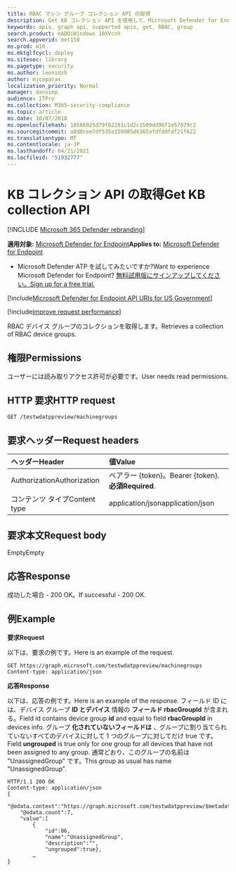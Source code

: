 ```yaml
---
title: RBAC マシン グループ コレクション API の取得
description: Get KB コレクション API を使用して、Microsoft Defender for Endpoint の RBAC デバイス グループのコレクションを取得する方法について説明します。
keywords: apis, graph api, supported apis, get, RBAC, group
search.product: eADQiWindows 10XVcnh
search.appverid: met150
ms.prod: w10
ms.mktglfcycl: deploy
ms.sitesec: library
ms.pagetype: security
ms.author: leonidzh
author: mjcaparas
localization_priority: Normal
manager: dansimp
audience: ITPro
ms.collection: M365-security-compliance
ms.topic: article
ms.date: 10/07/2018
ms.openlocfilehash: 18566025d79f02281c1d2c1509dd98f1e57879c2
ms.sourcegitcommit: a8d8cee7df535a150985d6165afdfddfdf21f622
ms.translationtype: MT
ms.contentlocale: ja-JP
ms.lasthandoff: 04/21/2021
ms.locfileid: "51932777"
---
```

# <a name="get-kb-collection-api"></a><span data-ttu-id="0bc7c-104">KB コレクション API の取得</span><span class="sxs-lookup"><span data-stu-id="0bc7c-104">Get KB collection API</span></span>

[!INCLUDE [Microsoft 365 Defender rebranding](../../includes/microsoft-defender.md)]


<span data-ttu-id="0bc7c-105">**適用対象:** [Microsoft Defender for Endpoint](https://go.microsoft.com/fwlink/p/?linkid=2154037)</span><span class="sxs-lookup"><span data-stu-id="0bc7c-105">**Applies to:** [Microsoft Defender for Endpoint](https://go.microsoft.com/fwlink/p/?linkid=2154037)</span></span>

- <span data-ttu-id="0bc7c-106">Microsoft Defender ATP を試してみたいですか?</span><span class="sxs-lookup"><span data-stu-id="0bc7c-106">Want to experience Microsoft Defender for Endpoint?</span></span> [<span data-ttu-id="0bc7c-107">無料試用版にサインアップしてください。</span><span class="sxs-lookup"><span data-stu-id="0bc7c-107">Sign up for a free trial.</span></span>](https://www.microsoft.com/microsoft-365/windows/microsoft-defender-atp?ocid=docs-wdatp-exposedapis-abovefoldlink) 

[!include[Microsoft Defender for Endpoint API URIs for US Government](../../includes/microsoft-defender-api-usgov.md)]

[!include[Improve request performance](../../includes/improve-request-performance.md)]


<span data-ttu-id="0bc7c-108">RBAC デバイス グループのコレクションを取得します。</span><span class="sxs-lookup"><span data-stu-id="0bc7c-108">Retrieves a collection of RBAC device groups.</span></span>

## <a name="permissions"></a><span data-ttu-id="0bc7c-109">権限</span><span class="sxs-lookup"><span data-stu-id="0bc7c-109">Permissions</span></span>
<span data-ttu-id="0bc7c-110">ユーザーには読み取りアクセス許可が必要です。</span><span class="sxs-lookup"><span data-stu-id="0bc7c-110">User needs read permissions.</span></span>

## <a name="http-request"></a><span data-ttu-id="0bc7c-111">HTTP 要求</span><span class="sxs-lookup"><span data-stu-id="0bc7c-111">HTTP request</span></span>
```
GET /testwdatppreview/machinegroups
```

## <a name="request-headers"></a><span data-ttu-id="0bc7c-112">要求ヘッダー</span><span class="sxs-lookup"><span data-stu-id="0bc7c-112">Request headers</span></span>

<span data-ttu-id="0bc7c-113">ヘッダー</span><span class="sxs-lookup"><span data-stu-id="0bc7c-113">Header</span></span> | <span data-ttu-id="0bc7c-114">値</span><span class="sxs-lookup"><span data-stu-id="0bc7c-114">Value</span></span> 
:---|:---
<span data-ttu-id="0bc7c-115">Authorization</span><span class="sxs-lookup"><span data-stu-id="0bc7c-115">Authorization</span></span> | <span data-ttu-id="0bc7c-116">ベアラー {token}。</span><span class="sxs-lookup"><span data-stu-id="0bc7c-116">Bearer {token}.</span></span> <span data-ttu-id="0bc7c-117">**必須**</span><span class="sxs-lookup"><span data-stu-id="0bc7c-117">**Required**.</span></span>
<span data-ttu-id="0bc7c-118">コンテンツ タイプ</span><span class="sxs-lookup"><span data-stu-id="0bc7c-118">Content type</span></span> | <span data-ttu-id="0bc7c-119">application/json</span><span class="sxs-lookup"><span data-stu-id="0bc7c-119">application/json</span></span>

## <a name="request-body"></a><span data-ttu-id="0bc7c-120">要求本文</span><span class="sxs-lookup"><span data-stu-id="0bc7c-120">Request body</span></span>
<span data-ttu-id="0bc7c-121">Empty</span><span class="sxs-lookup"><span data-stu-id="0bc7c-121">Empty</span></span>

## <a name="response"></a><span data-ttu-id="0bc7c-122">応答</span><span class="sxs-lookup"><span data-stu-id="0bc7c-122">Response</span></span>
<span data-ttu-id="0bc7c-123">成功した場合 - 200 OK。</span><span class="sxs-lookup"><span data-stu-id="0bc7c-123">If successful - 200 OK.</span></span>

## <a name="example"></a><span data-ttu-id="0bc7c-124">例</span><span class="sxs-lookup"><span data-stu-id="0bc7c-124">Example</span></span>

<span data-ttu-id="0bc7c-125">**要求**</span><span class="sxs-lookup"><span data-stu-id="0bc7c-125">**Request**</span></span>

<span data-ttu-id="0bc7c-126">以下は、要求の例です。</span><span class="sxs-lookup"><span data-stu-id="0bc7c-126">Here is an example of the request.</span></span>

```
GET https://graph.microsoft.com/testwdatppreview/machinegroups
Content-type: application/json
```

<span data-ttu-id="0bc7c-127">**応答**</span><span class="sxs-lookup"><span data-stu-id="0bc7c-127">**Response**</span></span>

<span data-ttu-id="0bc7c-128">以下は、応答の例です。</span><span class="sxs-lookup"><span data-stu-id="0bc7c-128">Here is an example of the response.</span></span>
<span data-ttu-id="0bc7c-129">フィールド ID には、デバイス グループ **ID とデバイス** 情報の **フィールド rbacGroupId** が含まれる。</span><span class="sxs-lookup"><span data-stu-id="0bc7c-129">Field id contains device group **id** and equal to field **rbacGroupId** in devices info.</span></span> <span data-ttu-id="0bc7c-130">グループ **化されていないフィールドは** 、グループに割り当てられていないすべてのデバイスに対して 1 つのグループに対してだけ true です。</span><span class="sxs-lookup"><span data-stu-id="0bc7c-130">Field **ungrouped** is true only for one group for all devices that have not been assigned to any group.</span></span> <span data-ttu-id="0bc7c-131">通常どおり、このグループの名前は "UnassignedGroup" です。</span><span class="sxs-lookup"><span data-stu-id="0bc7c-131">This group as usual has name "UnassignedGroup".</span></span>

```
HTTP/1.1 200 OK
Content-type: application/json
{
    "@odata.context":"https://graph.microsoft.com/testwdatppreview/$metadata#MachineGroups",
    "@odata.count":7,
    "value":[
        {
            "id":86,
            "name":"UnassignedGroup",
            "description":"",
            "ungrouped":true},
        …
}
```
